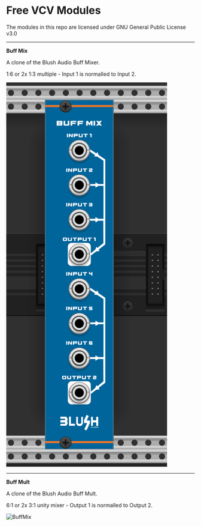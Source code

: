 # Free VCV Modules
The modules in this repo are licensed under GNU General Public License v3.0
***

**Buff Mix**

A clone of the Blush Audio Buff Mixer.

1:6 or 2x 1:3 multiple - Input 1 is normalled to Input 2.

![BuffMix](https://github.com/BlushAudioLab/BlushAudioVCVFreeModules/blob/master/Screenshots/buffmix.png)

***
	
**Buff Mult**

A clone of the Blush Audio Buff Mult.
 
6:1 or 2x 3:1 unity mixer - Output 1 is normalled to Output 2.

![BuffMix](https://github.com/BlushAudioLab/BlushAudioVCVFreeModules/blob/master/Screenshots/buffmultpng)

